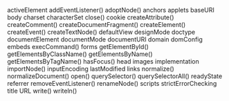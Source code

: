 activeElement
addEventListener()
adoptNode()
anchors
applets
baseURI
body
charset
characterSet
close()
cookie
createAttribute()
createComment()
createDocumentFragment()
createElement()
createEvent()
createTextNode()
defaultView
designMode
doctype
documentElement
documentMode
documentURI
domain
domConfig
embeds
execCommand()
forms
getElementById()
getElementsByClassName()
getElementsByName()
getElementsByTagName()
hasFocus()
head
images
implementation
importNode()
inputEncoding
lastModified
links
normalize()
normalizeDocument()
open()
querySelector()
querySelectorAll()
readyState
referrer
removeEventListener()
renameNode()
scripts
strictErrorChecking
title
URL
write()
writeln()
